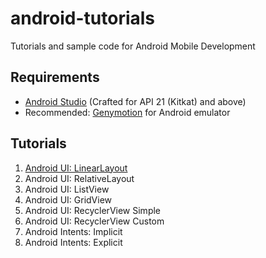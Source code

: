 # android-tutorials
Tutorials and sample code for Android Mobile Development

## Requirements
- [Android Studio](https://developer.android.com/studio/index.html) (Crafted for API 21 (Kitkat) and above)
- Recommended: [Genymotion](https://www.genymotion.com) for Android emulator

## Tutorials
1. [Android UI: LinearLayout](https://docs.google.com/document/d/1gHGpiQlLd9bsOlYc6ezHBPFYuKaErlAX8Jqj8xOsNeI/edit?usp=sharing)
2. Android UI: RelativeLayout
3. Android UI: ListView
4. Android UI: GridView
5. Android UI: RecyclerView Simple
6. Android UI: RecyclerView Custom
7. Android Intents: Implicit
8. Android Intents: Explicit
